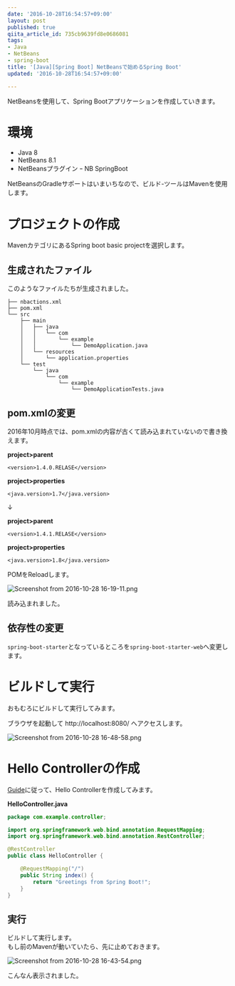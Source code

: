 ```yaml
---
date: '2016-10-28T16:54:57+09:00'
layout: post
published: true
qiita_article_id: 735cb9639fd8e0686081
tags:
- Java
- NetBeans
- spring-boot
title: '[Java][Spring Boot] NetBeansで始めるSpring Boot'
updated: '2016-10-28T16:54:57+09:00'

---
```

NetBeansを使用して、Spring Bootアプリケーションを作成していきます。  
  
# 環境  
  
- Java 8  
- NetBeans 8.1  
- NetBeansプラグイン ｰ NB SpringBoot  
  
NetBeansのGradleサポートはいまいちなので、ビルド-ツールはMavenを使用します。  
  
# プロジェクトの作成  
  
MavenカテゴリにあるSpring boot basic projectを選択します。  
  
## 生成されたファイル  
  
このようなファイルたちが生成されました。  
  
```
├── nbactions.xml
├── pom.xml
└── src
    ├── main
    │   ├── java
    │   │   └── com
    │   │       └── example
    │   │           └── DemoApplication.java
    │   └── resources
    │       └── application.properties
    └── test
        └── java
            └── com
                └── example
                    └── DemoApplicationTests.java

```  
  
## pom.xmlの変更  
  
2016年10月時点では、pom.xmlの内容が古くて読み込まれていないので書き換えます。  
  
**project>parent**  
```xml:project>parent
<version>1.4.0.RELASE</version>
```  
  
**project>properties**  
```xml:project>properties
<java.version>1.7</java.version>
```  
  
↓  
  
**project>parent**  
```xml:project>parent
<version>1.4.1.RELASE</version>
```  
  
**project>properties**  
```xml:project>properties
<java.version>1.8</java.version>
```  
  
POMをReloadします。  
  
![Screenshot from 2016-10-28 16-19-11.png](/assets/images/e8af35e5-c2a3-9030-088a-d81a77294d80.png)  
  
読み込まれました。  
  
## 依存性の変更  
  
`spring-boot-starter`となっているところを`spring-boot-starter-web`へ変更します。  
  
# ビルドして実行  
  
おもむろにビルドして実行してみます。  
  
ブラウザを起動して http://localhost:8080/ へアクセスします。  
  
![Screenshot from 2016-10-28 16-48-58.png](/assets/images/1de7eed4-f929-71a9-5a3c-ed525e51c639.png)  
  
# Hello Controllerの作成  
  
[Guide](https://spring.io/guides/gs/spring-boot/)に従って、Hello Controllerを作成してみます。  
  
**HelloController.java**  
```java:HelloController.java
package com.example.controller;

import org.springframework.web.bind.annotation.RequestMapping;
import org.springframework.web.bind.annotation.RestController;

@RestController
public class HelloController {

    @RequestMapping("/")
    public String index() {
        return "Greetings from Spring Boot!";
    }
}

```  
  
## 実行  
  
ビルドして実行します。  
もし前のMavenが動いていたら、先に止めておきます。  
  
![Screenshot from 2016-10-28 16-43-54.png](/assets/images/609699ee-90c6-603c-5b2d-b7332f01913a.png)  
  
こんなん表示されました。  
  
  
  
